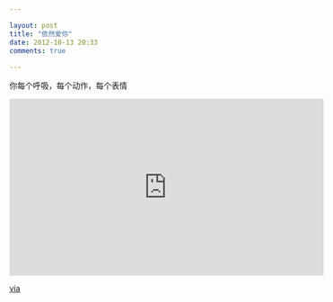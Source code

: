 ```yaml
---

layout: post
title: "依然爱你"
date: 2012-10-13 20:33
comments: true
 
---
```

你每个呼吸，每个动作，每个表情

<iframe width="560" height="315" src="http://www.youtube.com/embed/YzVzqvGwkQ0" frameborder="0" allowfullscreen></iframe>

[via](http://www.youtube.com/watch?v=YzVzqvGwkQ0)

